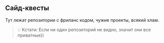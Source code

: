 ## Сайд-квесты
Тут лежат репозитории с фриланс кодом, чужие проекты, всякий хлам.
> 💡 Кстати: Если ни один репозиторий не видно, значит они все приватные))
